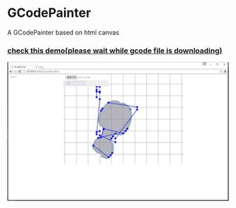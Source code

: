# GCodePainter
A GCodePainter based on html canvas
### [check this demo(please wait while gcode file is downloading)](http://tyrealgray.github.io/GCodePainter/demo.html)

![screenshot](https://raw.githubusercontent.com/TyrealGray/GCodePainter/master/screenshot/gCodePainter.jpg)
